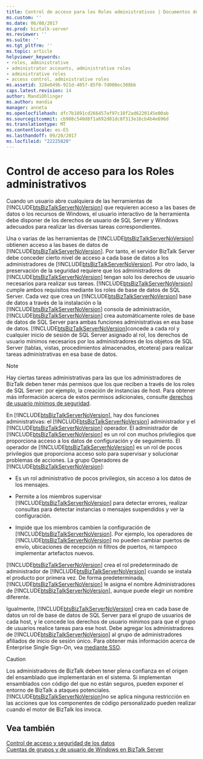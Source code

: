 ```yaml
---
title: Control de acceso para los Roles administrativos | Documentos de Microsoft
ms.custom: ''
ms.date: 06/08/2017
ms.prod: biztalk-server
ms.reviewer: ''
ms.suite: ''
ms.tgt_pltfrm: ''
ms.topic: article
helpviewer_keywords:
- roles, administrative
- administrator accounts, administrative roles
- administrative roles
- access control, administrative roles
ms.assetid: 328e049b-921d-4057-85f0-7d008ec308bb
caps.latest.revision: 14
author: MandiOhlinger
ms.author: mandia
manager: anneta
ms.openlocfilehash: dfc7b1891cd266457af97c18f2ad6220145e00ab
ms.sourcegitcommit: cb908c540d8f1a692d01dc8f313e16cb4b4e696d
ms.translationtype: MT
ms.contentlocale: es-ES
ms.lasthandoff: 09/20/2017
ms.locfileid: "22225820"
---
```

# <a name="access-control-for-administrative-roles"></a>Control de acceso para los Roles administrativos
Cuando un usuario abre cualquiera de las herramientas de [!INCLUDE[btsBizTalkServerNoVersion](../includes/btsbiztalkservernoversion-md.md)] que requieren acceso a las bases de datos o los recursos de Windows, el usuario interactivo de la herramienta debe disponer de los derechos de usuario de SQL Server y Windows adecuados para realizar las diversas tareas correspondientes.  
  
 Una o varias de las herramientas de [!INCLUDE[btsBizTalkServerNoVersion](../includes/btsbiztalkservernoversion-md.md)] obtienen acceso a las bases de datos de [!INCLUDE[btsBizTalkServerNoVersion](../includes/btsbiztalkservernoversion-md.md)]. Por tanto, el servidor BizTalk Server debe conceder cierto nivel de acceso a cada base de datos a los administradores de [!INCLUDE[btsBizTalkServerNoVersion](../includes/btsbiztalkservernoversion-md.md)]. Por otro lado, la preservación de la seguridad requiere que los administradores de [!INCLUDE[btsBizTalkServerNoVersion](../includes/btsbiztalkservernoversion-md.md)] tengan solo los derechos de usuario necesarios para realizar sus tareas. [!INCLUDE[btsBizTalkServerNoVersion](../includes/btsbiztalkservernoversion-md.md)] cumple ambos requisitos mediante los roles de base de datos de SQL Server. Cada vez que crea un [!INCLUDE[btsBizTalkServerNoVersion](../includes/btsbiztalkservernoversion-md.md)] base de datos a través de la instalación o la [!INCLUDE[btsBizTalkServerNoVersion](../includes/btsbiztalkservernoversion-md.md)] consola de administración, [!INCLUDE[btsBizTalkServerNoVersion](../includes/btsbiztalkservernoversion-md.md)] crea automáticamente roles de base de datos de SQL Server para ambas funciones administrativas en esa base de datos. [!INCLUDE[btsBizTalkServerNoVersion](../includes/btsbiztalkservernoversion-md.md)]concede a cada rol y cualquier inicio de sesión de SQL Server asignado al rol, los derechos de usuario mínimos necesarios por los administradores de los objetos de SQL Server (tablas, vistas, procedimientos almacenados, etcetera) para realizar tareas administrativas en esa base de datos.  
  
> [!NOTE]
>  Hay ciertas tareas administrativas para las que los administradores de BizTalk deben tener más permisos que los que reciben a través de los roles de SQL Server: por ejemplo, la creación de instancias de host. Para obtener más información acerca de estos permisos adicionales, consulte [derechos de usuario mínimos de seguridad](../core/minimum-security-user-rights.md).  
  
 En [!INCLUDE[btsBizTalkServerNoVersion](../includes/btsbiztalkservernoversion-md.md)], hay dos funciones administrativas: el [!INCLUDE[btsBizTalkServerNoVersion](../includes/btsbiztalkservernoversion-md.md)] administrador y el [!INCLUDE[btsBizTalkServerNoVersion](../includes/btsbiztalkservernoversion-md.md)] operador. El administrador de [!INCLUDE[btsBizTalkServerNoVersion](../includes/btsbiztalkservernoversion-md.md)] es un rol con muchos privilegios que proporciona acceso a los datos de configuración y de seguimiento. El operador de [!INCLUDE[btsBizTalkServerNoVersion](../includes/btsbiztalkservernoversion-md.md)] es un rol de pocos privilegios que proporciona acceso solo para supervisar y solucionar problemas de acciones. La grupo Operadores de [!INCLUDE[btsBizTalkServerNoVersion](../includes/btsbiztalkservernoversion-md.md)]:  
  
-   Es un rol administrativo de pocos privilegios, sin acceso a los datos de los mensajes.  
  
-   Permite a los miembros supervisar [!INCLUDE[btsBizTalkServerNoVersion](../includes/btsbiztalkservernoversion-md.md)] para detectar errores, realizar consultas para detectar instancias o mensajes suspendidos y ver la configuración.  
  
-   Impide que los miembros cambien la configuración de [!INCLUDE[btsBizTalkServerNoVersion](../includes/btsbiztalkservernoversion-md.md)]. Por ejemplo, los operadores de [!INCLUDE[btsBizTalkServerNoVersion](../includes/btsbiztalkservernoversion-md.md)] no pueden cambiar puertos de envío, ubicaciones de recepción ni filtros de puertos, ni tampoco implementar artefactos nuevos.  
  
 [!INCLUDE[btsBizTalkServerNoVersion](../includes/btsbiztalkservernoversion-md.md)] crea el rol predeterminado de administrador de [!INCLUDE[btsBizTalkServerNoVersion](../includes/btsbiztalkservernoversion-md.md)] cuando se instala el producto por primera vez. De forma predeterminada, [!INCLUDE[btsBizTalkServerNoVersion](../includes/btsbiztalkservernoversion-md.md)] le asigna el nombre Administradores de [!INCLUDE[btsBizTalkServerNoVersion](../includes/btsbiztalkservernoversion-md.md)], aunque puede elegir un nombre diferente.  
  
 Igualmente, [!INCLUDE[btsBizTalkServerNoVersion](../includes/btsbiztalkservernoversion-md.md)] crea en cada base de datos un rol de base de datos de SQL Server para el grupo de usuarios de cada host, y le concede los derechos de usuario mínimos para que el grupo de usuarios realice tareas para ese host. Debe agregar los administradores de [!INCLUDE[btsBizTalkServerNoVersion](../includes/btsbiztalkservernoversion-md.md)] al grupo de administradores afiliados de inicio de sesión único. Para obtener más información acerca de Enterprise Single Sign-On, vea [mediante SSO](../core/using-sso.md).  
  
> [!CAUTION]
>  Los administradores de BizTalk deben tener plena confianza en el origen del ensamblado que implementarán en el sistema. Si implementan ensamblados con código del que no están seguros, pueden exponer el entorno de BizTalk a ataques potenciales. [!INCLUDE[btsBizTalkServerNoVersion](../includes/btsbiztalkservernoversion-md.md)]no se aplica ninguna restricción en las acciones que los componentes de código personalizado pueden realizar cuando el motor de BizTalk los invoca.  
  
## <a name="see-also"></a>Vea también  
 [Control de acceso y seguridad de los datos](../core/access-control-and-data-security.md)   
 [Cuentas de grupos y de usuario de Windows en BizTalk Server](../core/windows-groups-and-user-accounts-in-biztalk-server.md)